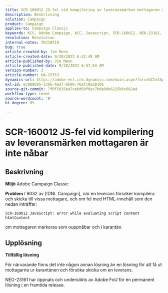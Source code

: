 ```yaml
---
title: SCR-160012 JS-fel vid kompilering av leveransmärken mottagaren är inte nåbar
description: Beskrivning
solution: Campaign
product: Campaign
applies-to: Campaign Classic
keywords: KCS, Adobe Campaign, ACC, Javascript, SCR-160012, NEO-23161, Adobe Campaign Classic, fel, kompilering av leverans för mottagare, mottagaren markerad som ej nåbar
resolution: Resolution
internal-notes: TK210418
bug: true
article-created-by: Jim Menn
article-created-date: 9/20/2022 6:42:48 AM
article-published-by: Jim Menn
article-published-date: 9/20/2022 6:57:54 AM
version-number: 3
article-number: KA-15353
dynamics-url: https://adobe-ent.crm.dynamics.com/main.aspx?forceUCI=1&pagetype=entityrecord&etn=knowledgearticle&id=08277d6e-af38-ed11-9db1-0022480866ad
exl-id: ec888695-33b6-4e27-9506-76afc8a281b6
source-git-commit: 7f0f5035ea7cebd60f6ec7bda9de6225b6c602a4
workflow-type: tm+mt
source-wordcount: '0'
ht-degree: 0%

---
```


# SCR-160012 JS-fel vid kompilering av leveransmärken mottagaren är inte nåbar

## Beskrivning


<b>Miljö</b>
Adobe Campaign Classic

<b>Problem</b>
I 9032 av [!DNL Campaign], när en leverans försöker kompilera och skicka till vissa mottagare, och om fel med HTML-innehåll som den nedan inträffar:


```
SCR-160012 JavaScript: error while evaluating script content htmlContent
```


om mottagaren markeras som ouppnåbar och i karantän.


## Upplösning


<b>Tillfällig lösning</b>

För närvarande finns det inte någon annan lösning än en lösning för att få ut mottagarna ur karantänen och försöka skicka om en leverans.

NEO-23161 har öppnats och undersökts av Adobe FoU för en permanent lösning i en framtida release.
